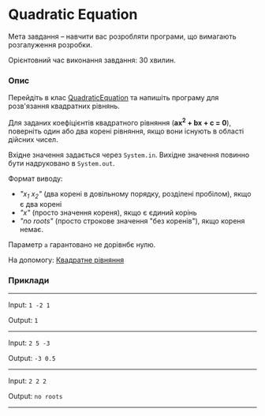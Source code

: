 # Quadratic Equation

Мета завдання – навчити вас розробляти програми, що вимагають розгалуження розробки.

Орієнтовний час виконання завдання: 30 хвилин.

### Опис

Перейдіть в клас [QuadraticEquation](QuadraticEquation.java) та напишіть програму для розв'язання квадратних рівнянь.

Для заданих коефіцієнтів квадратного рівняння (**ax<sup>2</sup> + bx + c = 0**),
поверніть один або два корені  рівняння, якщо вони існують в області дійсних чисел.

Вхідне значення задається через `System.in`. Вихідне значення повинно бути надруковано в `System.out`.

Формат виводу:
* *"x<sub>1</sub> x<sub>2</sub>"* (два корені в довільному порядку, розділені пробілом), якщо є два корені
* *"x"* (просто значення кореня), якщо є єдиний корінь
* *"no roots"* (просто строкове значення "без коренів"), якщо кореня немає.

Параметр `a` гарантовано не дорівнбє нулю.

На допомогу: [Квадратне рівняння](https://uk.wikipedia.org/wiki/%D0%9A%D0%B2%D0%B0%D0%B4%D1%80%D0%B0%D1%82%D0%BD%D0%B5_%D1%80%D1%96%D0%B2%D0%BD%D1%8F%D0%BD%D0%BD%D1%8F)

### Приклади

---
Input: `1 -2 1`

Output: `1`

---
Input: `2 5 -3`

Output: `-3 0.5`

---
Input: `2 2 2`

Output: `no roots`

---